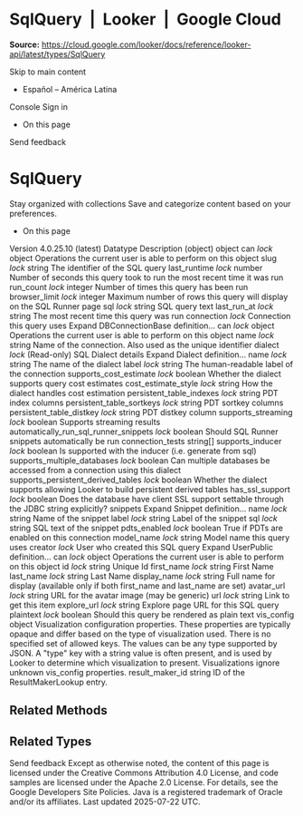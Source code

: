 # SqlQuery  |  Looker  |  Google Cloud

**Source:** https://cloud.google.com/looker/docs/reference/looker-api/latest/types/SqlQuery

Skip to main content 


  * Español – América Latina

Console  Sign in
  * On this page




Send feedback 
#  SqlQuery
Stay organized with collections  Save and categorize content based on your preferences. 
  * On this page


Version 4.0.25.10 (latest) 
Datatype
Description
(object)
object 
can
_lock_
object 
Operations the current user is able to perform on this object
slug
_lock_
string 
The identifier of the SQL query
last_runtime
_lock_
number 
Number of seconds this query took to run the most recent time it was run
run_count
_lock_
integer 
Number of times this query has been run
browser_limit
_lock_
integer 
Maximum number of rows this query will display on the SQL Runner page
sql
_lock_
string 
SQL query text
last_run_at
_lock_
string 
The most recent time this query was run
connection
_lock_
Connection this query uses
Expand DBConnectionBase definition... 
can
_lock_
object 
Operations the current user is able to perform on this object
name
_lock_
string 
Name of the connection. Also used as the unique identifier
dialect
_lock_
(Read-only) SQL Dialect details
Expand Dialect definition... 
name
_lock_
string 
The name of the dialect
label
_lock_
string 
The human-readable label of the connection
supports_cost_estimate
_lock_
boolean 
Whether the dialect supports query cost estimates
cost_estimate_style
_lock_
string 
How the dialect handles cost estimation
persistent_table_indexes
_lock_
string 
PDT index columns
persistent_table_sortkeys
_lock_
string 
PDT sortkey columns
persistent_table_distkey
_lock_
string 
PDT distkey column
supports_streaming
_lock_
boolean 
Supports streaming results
automatically_run_sql_runner_snippets
_lock_
boolean 
Should SQL Runner snippets automatically be run
connection_tests
string[] 
supports_inducer
_lock_
boolean 
Is supported with the inducer (i.e. generate from sql)
supports_multiple_databases
_lock_
boolean 
Can multiple databases be accessed from a connection using this dialect
supports_persistent_derived_tables
_lock_
boolean 
Whether the dialect supports allowing Looker to build persistent derived tables
has_ssl_support
_lock_
boolean 
Does the database have client SSL support settable through the JDBC string explicitly?
snippets
Expand Snippet definition... 
name
_lock_
string 
Name of the snippet
label
_lock_
string 
Label of the snippet
sql
_lock_
string 
SQL text of the snippet
pdts_enabled
_lock_
boolean 
True if PDTs are enabled on this connection
model_name
_lock_
string 
Model name this query uses
creator
_lock_
User who created this SQL query
Expand UserPublic definition... 
can
_lock_
object 
Operations the current user is able to perform on this object
id
_lock_
string 
Unique Id
first_name
_lock_
string 
First Name
last_name
_lock_
string 
Last Name
display_name
_lock_
string 
Full name for display (available only if both first_name and last_name are set)
avatar_url
_lock_
string 
URL for the avatar image (may be generic)
url
_lock_
string 
Link to get this item
explore_url
_lock_
string 
Explore page URL for this SQL query
plaintext
_lock_
boolean 
Should this query be rendered as plain text
vis_config
object 
Visualization configuration properties. These properties are typically opaque and differ based on the type of visualization used. There is no specified set of allowed keys. The values can be any type supported by JSON. A "type" key with a string value is often present, and is used by Looker to determine which visualization to present. Visualizations ignore unknown vis_config properties.
result_maker_id
string 
ID of the ResultMakerLookup entry.
## Related Methods


## Related Types


Send feedback 
Except as otherwise noted, the content of this page is licensed under the Creative Commons Attribution 4.0 License, and code samples are licensed under the Apache 2.0 License. For details, see the Google Developers Site Policies. Java is a registered trademark of Oracle and/or its affiliates.
Last updated 2025-07-22 UTC.


